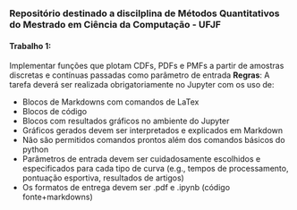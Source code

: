 ### Repositório destinado a discilplina de Métodos Quantitativos do Mestrado em Ciência da Computação - UFJF

#### Trabalho 1:
Implementar funções que plotam CDFs, PDFs e PMFs a partir de amostras discretas e contínuas passadas como parâmetro de entrada
**Regras**: A tarefa deverá ser realizada obrigatoriamente no Jupyter com os uso de:
- Blocos de Markdowns com comandos de LaTex
- Blocos de código
- Blocos com resultados gráficos no ambiente do Jupyter
- Gráficos gerados devem ser interpretados e explicados em Markdown
- Não são permitidos comandos prontos além dos comandos básicos do python
- Parâmetros de entrada devem ser cuidadosamente escolhidos e especificados para cada tipo de curva (e.g., tempos de processamento, pontuação esportiva, resultados de artigos)
- Os formatos de entrega devem ser .pdf e .ipynb (código fonte+markdowns)
